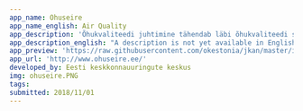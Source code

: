 ```yaml
---
app_name: Ohuseire
app_name_english: Air Quality
app_description: 'Õhukvaliteedi juhtimine tähendab läbi õhukvaliteedi seire (saasteainete mõõtmise) ja õhukvaliteedi modelleerimise saasteainete heite vähendamist asjakohaste meetmete rakendamise kaudu. Kogu Eestit hõlmava juhtimissüsteemi loomist finantseeriti Phare abiprojektiga EuropeAid/114968/D/S/EE „Eesti õhukvaliteedi juhtimissüsteemi loomine“ ja süsteem loodi Rootsi Meteoroloogia ja Hüdroloogia Instituudi kaasabil. Süsteem hõlmab hetkel üheksat erinevat õhukvaliteedi hajumismudelit, ühte lõhnamudelit ja ühte müramudelit. Veebilahenduse loomist finantseeris SA Keskkonnainvesteeringute Keskus.'
app_description_english: "A description is not yet available in English"
app_preview: 'https://raw.githubusercontent.com/okestonia/jkan/master/img/ohuseire.PNG'
app_url: 'http://www.ohuseire.ee/'
developed_by: Eesti keskkonnauuringute keskus
img: ohuseire.PNG
tags:
submitted: 2018/11/01
---
```

